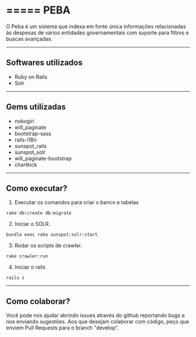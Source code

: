 ===== 
PEBA 
=====
O Peba é um sistema que indexa em fonte única informações relacionadas às despesas de vários entidades governamentais com suporte para filtros e buscas avançadas.

---
Softwares utilizados
---

* Ruby on Rails
* Solr

---
Gems utilizadas
---

* nokogiri
* will_paginate
* bootstrap-sass
* rails-i18n
* sunspot_rails
* sunspot_solr
* will_paginate-bootstrap
* chartkick

---
Como executar?
---

1. Executar os comandos para criar o banco e tabelas

```
rake db:create db:migrate
```
2. Iniciar o SOLR.
```
bundle exec rake sunspot:solr:start
```
3. Rodar os scripts de crawler.
```
rake crawler:run
```
4. Iniciar o rails
```
rails s
```

---
Como colaborar?
---
Você pode nos ajudar abrindo issues através do github reportando bugs e nos enviando sugestões. Aos que desejam colaborar com código, peço que enviem Pull Requests para o branch "develop".
